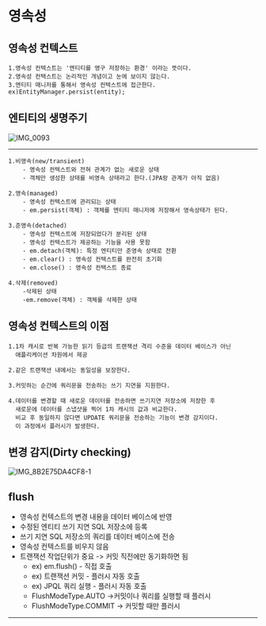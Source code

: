 영속성
====
영속성 컨텍스트
-----
    1.영속성 컨텍스트는 '엔티티를 영구 저장하는 환경' 이라는 뜻이다.
    2.영속성 컨택스트는 논리적인 개념이고 눈에 보이지 않는다.
    3.엔티티 매니저를 통해서 영속성 컨텍스트에 접근한다.
    ex)EntityManager.persist(entity);

엔티티의 생명주기
---
![IMG_0093](https://user-images.githubusercontent.com/73993220/132699340-8a5024ec-a438-42dc-b0dd-37993c1edc02.jpg)


----
    1.비영속(new/transient) 
        - 영속성 컨텍스트와 전혀 관계가 없는 새로운 상태
        - 객체만 생성한 상태를 비영속 상태라고 한다.(JPA랑 관계가 아직 없음)

    2.영속(managed) 
        - 영속성 컨텍스트에 관리되는 상태   
        - em.persist(객체) : 객체를 엔티티 매니저에 저장해서 영속상태가 된다.

    3.준영속(detached) 
        - 영속성 컨텍스트에 저장되었다가 분리된 상태
        - 영속성 컨텍스트가 제공하는 기능을 사용 못함 
        - em.detach(객체): 특정 엔티티만 준영속 상태로 전환
        - em.clear() : 영속성 컨텍스트를 완전히 초기화 
        - em.close() : 영속성 컨택스트 종료 

    4.삭제(removed) 
        -삭제된 상태
        -em.remove(객체) : 객체를 삭제한 상태 


영속성 컨텍스트의 이점
----
    1.1차 캐시로 반복 가능한 읽기 등급의 트랜잭션 격리 수준을 데이터 베이스가 아닌 
      애플리케이션 차원에서 제공
    
    2.같은 트랜잭션 내에서는 동일성을 보장한다.
    
    3.커밋하는 순간에 쿼리문을 전송하는 쓰기 지연을 지원한다.
    
    4.데이터를 변경할 때 새로운 데이터를 전송하면 쓰기지연 저장소에 저장한 후 
      새로운에 데이터를 스냅샷을 찍어 1차 캐시의 값과 비교한다.
      비교 후 동일하지 않다면 UPDATE 쿼리문을 전송하는 기능이 변경 감지이다.
      이 과정에서 플러시가 발생한다.

변경 감지(Dirty checking)
---
![IMG_8B2E75DA4CF8-1](https://user-images.githubusercontent.com/73993220/132699409-ee04c988-0957-44a8-bba5-1e56cb676b82.jpeg)

flush
---
- 영속성 컨텍스트의 변경 내용을 데이터 베이스에 반영 
- 수정된 엔티티 쓰기 지연 SQL 저장소에 등록 
- 쓰기 지연 SQL 저장소의 쿼리를 데이터 베이스에 전송 
- 영속성 컨텍스트를 비우지 않음 
- 트랜잭션 작업단위가 중요 -> 커밋 직전에만 동기화하면 됨 
  - ex) em.flush() - 직접 호출
  - ex) 트랜잭션 커밋 - 플러시 자동 호출 
  - ex) JPQL 쿼리 실행 - 플러시 자동 호출  
  - FlushModeType.AUTO ->커밋이나 쿼리를 실행할 때 플러시 
  - FlushModeType.COMMIT -> 커밋할 때만 플러시 

----


 
